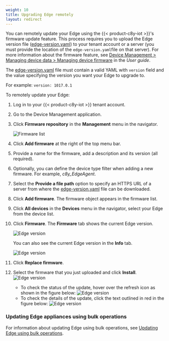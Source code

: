 ```yaml
---
weight: 10
title: Upgrading Edge remotely
layout: redirect
---
```


You can remotely update your Edge using the {{< product-c8y-iot >}}'s firmware update feature. This process requires you to upload the Edge version file ([edge-version.yaml](/files/edge-k8s/edge-version.yaml)) to your tenant account or a server (you must provide the location of the `edge-version.yaml`file on that server). For more information about the firmware feature, see [Device Management > Managing device data > Managing device firmware](/users-guide/device-management/#managing-device-firmware) in the *User guide*.

The [edge-version.yaml](/files/edge-k8s/edge-version.yaml) file must contain a valid YAML with `version` field and the value specifying the version you want your Edge to upgrade to.

For example: `version: 1017.0.1`

To remotely update your Edge:

1. Log in to your {{< product-c8y-iot >}} tenant account.

2. Go to the Device Management application.

3. Click **Firmware repository** in the **Management** menu in the navigator.

   ![Firmware list](/images/edge-k8s/edge-k8s-firmware-repository.png)

4. Click **Add firmware** at the right of the top menu bar.

5. Provide a name for the firmware, add a description and its version (all required).

6. Optionally, you can define the device type filter when adding a new firmware. For example, *c8y_EdgeAgent*.

7. Select the **Provide a file path** option to specify an HTTPS URL of a server from where the [edge-version.yaml](/files/edge-k8s/edge-version.yaml) file can be downloaded.

8. Click **Add firmware**. The firmware object appears in the firmware list.

9. Click **All devices** in the **Devices** menu in the navigator, select your Edge from the device list.

10. Click **Firmware**. The **Firmware** tab shows the current Edge version.

    ![Edge version](/images/edge-k8s/edge-k8s-firmware-current-version.png)

    You can also see the current Edge version in the **Info** tab.

    ![Edge version](/images/edge-k8s/edge-k8s-firmware-version-info-tab.png)

11. Click **Replace firmware**.

12. Select the firmware that you just uploaded and click **Install**.
    ![Edge version](/images/edge-k8s/edge-k8s-select-firmware.png)

    - To check the status of the update, hover over the refresh icon as shown in the figure below:
    ![Edge version](/images/edge-k8s/edge-k8s-check-remote-update-status.png)
    - To check the details of the update, click the text outlined in red in the figure below:
    ![Edge version](/images/edge-k8s/edge-k8s-check-remote-update-full-log.png)
    
### Updating Edge appliances using bulk operations

For information about updating Edge using bulk operations, see [Updating Edge using bulk operations](edge/remote-connectivity/#updating-edge-appliances-using-bulk-operations).